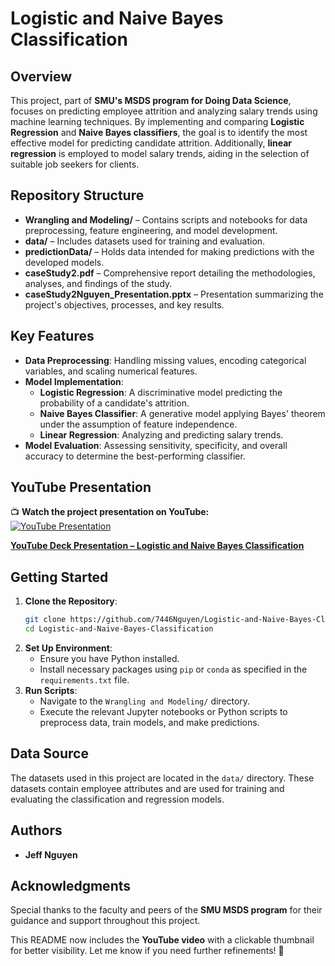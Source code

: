 # Logistic and Naive Bayes Classification

## Overview

This project, part of **SMU's MSDS program for Doing Data Science**, focuses on predicting employee attrition and analyzing salary trends using machine learning techniques. By implementing and comparing **Logistic Regression** and **Naive Bayes classifiers**, the goal is to identify the most effective model for predicting candidate attrition. Additionally, **linear regression** is employed to model salary trends, aiding in the selection of suitable job seekers for clients.

## Repository Structure

- **Wrangling and Modeling/** – Contains scripts and notebooks for data preprocessing, feature engineering, and model development.
- **data/** – Includes datasets used for training and evaluation.
- **predictionData/** – Holds data intended for making predictions with the developed models.
- **caseStudy2.pdf** – Comprehensive report detailing the methodologies, analyses, and findings of the study.
- **caseStudy2Nguyen_Presentation.pptx** – Presentation summarizing the project's objectives, processes, and key results.

## Key Features

- **Data Preprocessing**: Handling missing values, encoding categorical variables, and scaling numerical features.
- **Model Implementation**:
  - **Logistic Regression**: A discriminative model predicting the probability of a candidate's attrition.
  - **Naive Bayes Classifier**: A generative model applying Bayes' theorem under the assumption of feature independence.
  - **Linear Regression**: Analyzing and predicting salary trends.
- **Model Evaluation**: Assessing sensitivity, specificity, and overall accuracy to determine the best-performing classifier.

## YouTube Presentation

📺 **Watch the project presentation on YouTube:**  
[![YouTube Presentation](https://img.youtube.com/vi/Afq9FAA5lKc/0.jpg)](https://youtu.be/Afq9FAA5lKc)

[**YouTube Deck Presentation – Logistic and Naive Bayes Classification**](https://youtu.be/Afq9FAA5lKc)

## Getting Started

1. **Clone the Repository**:
   ```bash
   git clone https://github.com/7446Nguyen/Logistic-and-Naive-Bayes-Classification.git
   cd Logistic-and-Naive-Bayes-Classification
   ```
2. **Set Up Environment**:
   - Ensure you have Python installed.
   - Install necessary packages using `pip` or `conda` as specified in the `requirements.txt` file.
3. **Run Scripts**:
   - Navigate to the `Wrangling and Modeling/` directory.
   - Execute the relevant Jupyter notebooks or Python scripts to preprocess data, train models, and make predictions.

## Data Source

The datasets used in this project are located in the `data/` directory. These datasets contain employee attributes and are used for training and evaluating the classification and regression models.

## Authors

- **Jeff Nguyen**

## Acknowledgments

Special thanks to the faculty and peers of the **SMU MSDS program** for their guidance and support throughout this project.

This README now includes the **YouTube video** with a clickable thumbnail for better visibility. Let me know if you need further refinements! 🚀

